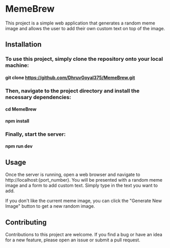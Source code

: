 # MemeBrew

This project is a simple web application that generates a random meme image and allows the user to add their own custom text on top of the image.

## Installation
### To use this project, simply clone the repository onto your local machine:
#### git clone https://github.com/DhruvGoyal375/MemeBrew.git

### Then, navigate to the project directory and install the necessary dependencies:
#### cd MemeBrew
#### npm install

### Finally, start the server:
#### npm run dev

## Usage
Once the server is running, open a web browser and navigate to http://localhost:{port_number}. You will be presented with a random meme image and a form to add custom text. Simply type in the text you want to add.

If you don't like the current meme image, you can click the "Generate New Image" button to get a new random image.

## Contributing
Contributions to this project are welcome. If you find a bug or have an idea for a new feature, please open an issue or submit a pull request.
